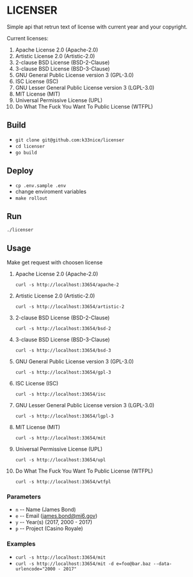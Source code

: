 # LICENSER #

Simple api that retrun text of license with current year and your copyright.

Current licenses:
1. Apache License 2.0 (Apache-2.0)
2. Artistic License 2.0 (Artistic-2.0)
3. 2-clause BSD License (BSD-2-Clause)
3. 3-clause BSD License (BSD-3-Clause)
4. GNU General Public License version 3 (GPL-3.0)
5. ISC License (ISC)
6. GNU Lesser General Public License version 3 (LGPL-3.0)
7. MIT License (MIT)
8. Universal Permissive License (UPL)
9. Do What The Fuck You Want To Public License (WTFPL)

## Build ##
- `git clone git@github.com:k33nice/licenser`
- `cd licenser`
- `go build`

## Deploy ##
- `cp .env.sample .env`
- change enviroment variables
- `make rollout`

## Run ##
`./licenser`

## Usage ##
Make get request with choosen license
1. Apache License 2.0 (Apache-2.0)

    `curl -s http://localhost:33654/apache-2`
2. Artistic License 2.0 (Artistic-2.0)

    `curl -s http://localhost:33654/artistic-2`
3. 2-clause BSD License (BSD-2-Clause)

    `curl -s http://localhost:33654/bsd-2`
3. 3-clause BSD License (BSD-3-Clause)

    `curl -s http://localhost:33654/bsd-3`
4. GNU General Public License version 3 (GPL-3.0)

    `curl -s http://localhost:33654/gpl-3`
5. ISC License (ISC)

    `curl -s http://localhost:33654/isc`
6. GNU Lesser General Public License version 3 (LGPL-3.0)

    `curl -s http://localhost:33654/lgpl-3`
7. MIT License (MIT)

    `curl -s http://localhost:33654/mit`
8. Universal Permissive License (UPL)

    `curl -s http://localhost:33654/upl`
9. Do What The Fuck You Want To Public License (WTFPL)

    `curl -s http://localhost:33654/wtfpl`

### Parameters ###

- `n` -- Name (James Bond)
- `e` -- Email (james.bond@mi6.gov)
- `y` -- Year(s) (2017, 2000 - 2017)
- `p` -- Project (Casino Royale)

### Examples ###

- `curl -s http://localhost:33654/mit`
- `curl -s http://localhost:33654/mit -d e=foo@bar.baz --data-urlencode="2000 - 2017"`
